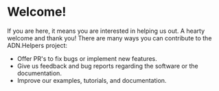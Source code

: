 # Welcome!

If you are here, it means you are interested in helping us out. A hearty welcome and thank you! There are many ways you can contribute to the ADN.Helpers project:

* Offer PR's to fix bugs or implement new features.
* Give us feedback and bug reports regarding the software or the documentation.
* Improve our examples, tutorials, and documentation.
